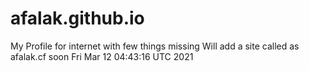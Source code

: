 # afalak.github.io
My Profile for internet with few things missing
Will add a site called as afalak.cf soon
Fri Mar 12 04:43:16 UTC 2021
